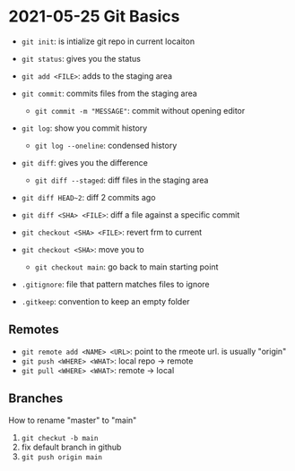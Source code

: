 # 2021-05-25 Git Basics

- `git init`: is intialize git repo in current locaiton
- `git status`: gives you the status
- `git add <FILE>`: adds <FILE> to the staging area
- `git commit`: commits files from the staging area
    - `git commit -m "MESSAGE"`: commit without opening editor
- `git log`: show you commit history
    - `git log --oneline`: condensed history

- `git diff`: gives you the difference
    - `git diff --staged`: diff files in the staging area

- `git diff HEAD~2`: diff 2 commits ago
- `git diff <SHA> <FILE>`: diff a file against a specific commit

- `git checkout <SHA> <FILE>`: revert <FILE> frm <SHA> to current
- `git checkout <SHA>`: move you to <SHA>
     - `git checkout main`: go back to main starting point

- `.gitignore`: file that pattern  matches files to ignore
- `.gitkeep`: convention to keep an empty folder

## Remotes

- `git remote add <NAME> <URL>`: point to the rmeote url. <NAME> is usually "origin"
- `git push <WHERE> <WHAT>`: local repo -> remote
- `git pull <WHERE> <WHAT>`: remote -> local 
    
## Branches
    
How to rename "master" to "main"
    
1. `git checkut -b main`
2. fix default branch in github
3. `git push origin main`
    
